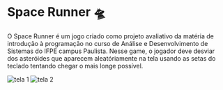 # Space Runner 🛸

O Space Runner é um jogo criado como projeto avaliativo da matéria de introdução à programação no curso de Análise e Desenvolvimento de Sistemas do IFPE campus Paulista. 
Nesse game, o jogador deve desviar dos asteróides que aparecem aleatóriamente na tela usando as setas do teclado tentando chegar o mais longe possível. 

![tela 1](https://user-images.githubusercontent.com/80930668/178977126-ff1153a1-bcf3-490e-9889-697759ff8965.png)
![tela 2](https://user-images.githubusercontent.com/80930668/178977139-087019ea-37ae-478b-bf78-11e12bd8dba6.png)
